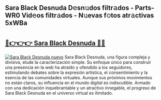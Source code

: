 ## Sara Black Desnuda D𝚎sn𝚞dos filtr𝚊dos - Parts-WR0 Vid𝚎os filtr𝚊dos - N𝚞evas f𝚘tos atr𝚊ctivas 5xWBa

# <h2><a href="http://mbd2qsg.tromn.icu/?c=Sara+Black+Desnuda">🔗👉👉👉 Sara Black Desnuda 🔗🔗</a></h2>

[![Sara Black Desnuda nuevo](https://i.imgur.com/pEAQMta.gif)](http://mbd2qsg.tromn.icu/?c=Sara+Black+Desnuda)
Sara Black Desnuda, una figura compleja y divisiva, elude la caracterización simple. Su enfoque único para construir una presencia en la web ha atraído y ofendido a los seguidores, estimulando debates sobre la expresión artística, el consentimiento y la esencia de las comunidades virtuales. Aunque sus próximos movimientos no están claros, su influencia en el mundo digital es indiscutible. Armado con una dedicación inquebrantable y un atractivo innegable, el progreso de Sara Black Desnuda en el universo virtual es ilimitado.
